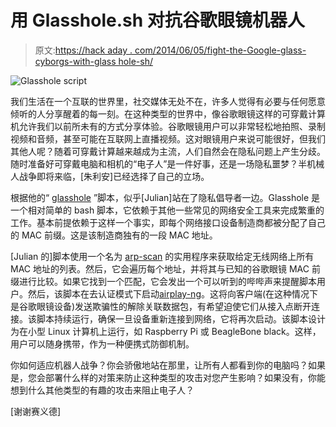 # 用 Glasshole.sh 对抗谷歌眼镜机器人

> 原文:[https://hack aday . com/2014/06/05/fight-the-Google-glass-cyborgs-with-glass hole-sh/](https://hackaday.com/2014/06/05/fight-the-google-glass-cyborgs-with-glasshole-sh/)

![Glasshole script](../Images/a246dddb0346333dfcb2d09ae46406b2.png)

我们生活在一个互联的世界里，社交媒体无处不在，许多人觉得有必要与任何愿意倾听的人分享醒着的每一刻。在这种类型的世界中，像谷歌眼镜这样的可穿戴计算机允许我们以前所未有的方式分享体验。谷歌眼镜用户可以非常轻松地拍照、录制视频和音频，甚至可能在互联网上直播视频。这对眼镜用户来说可能很好，但我们其他人呢？随着可穿戴计算越来越成为主流，人们自然会在隐私问题上产生分歧。随时准备好可穿戴电脑和相机的“电子人”是一件好事，还是一场隐私噩梦？半机械人战争即将来临，[朱利安]已经选择了自己的立场。

根据他的“ [glasshole](http://julianoliver.com/output/log_2014-05-30_20-52 "Glasshole.sh") ”脚本，似乎[Julian]站在了隐私倡导者一边。Glasshole 是一个相对简单的 bash 脚本，它依赖于其他一些常见的网络安全工具来完成繁重的工作。基本前提依赖于这样一个事实，即每个网络接口设备制造商都被分配了自己的 MAC 前缀。这是该制造商独有的一段 MAC 地址。

[Julian 的]脚本使用一个名为 [arp-scan](http://linux.die.net/man/1/arp-scan "arp-scan") 的实用程序来获取给定无线网络上所有 MAC 地址的列表。然后，它会遍历每个地址，并将其与已知的谷歌眼镜 MAC 前缀进行比较。如果它找到一个匹配，它会发出一个可以听到的哔哔声来提醒脚本用户。然后，该脚本在去认证模式下启动[airplay-ng](http://www.aircrack-ng.org/doku.php?id=aireplay-ng "aireplay-ng")。这将向客户端(在这种情况下是谷歌眼镜设备)发送欺骗性的解除关联数据包，有希望迫使它们从接入点断开连接。该脚本持续运行，确保一旦设备重新连接到网络，它将再次启动。该脚本设计为在小型 Linux 计算机上运行，如 Raspberry Pi 或 BeagleBone black。这样，用户可以随身携带，作为一种便携式防御机制。

你如何适应机器人战争？你会骄傲地站在那里，让所有人都看到你的电脑吗？如果是，您会部署什么样的对策来防止这种类型的攻击对您产生影响？如果没有，你能想到什么其他类型的有趣的攻击来阻止电子人？

[谢谢赛义德]